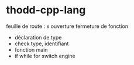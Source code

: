 # thodd-cpp-lang

feuille de route :
 x ouverture fermeture de fonction 
 - déclaration de type
 - check type, identifiant
 - fonction main
 - if while for switch engine
 